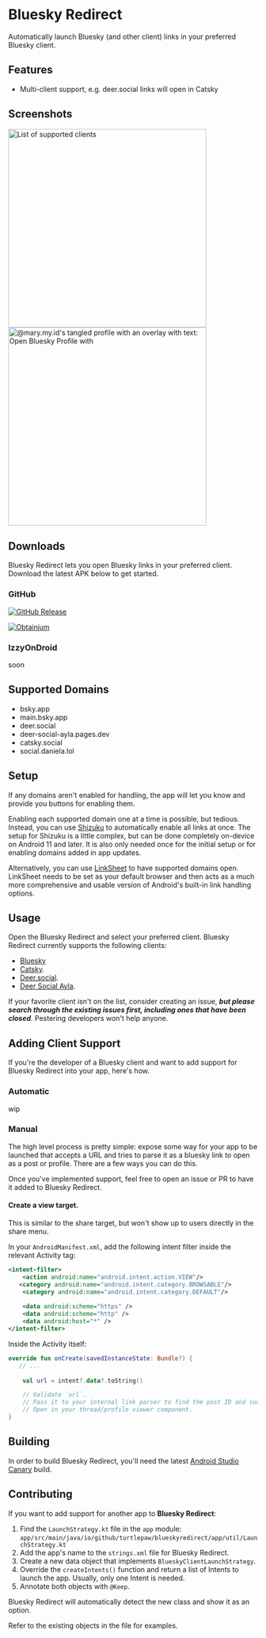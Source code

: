# Bluesky Redirect
Automatically launch Bluesky (and other client) links in your preferred Bluesky client.

## Features

- Multi-client support, e.g. deer.social links will open in Catsky

## Screenshots

<img alt="List of supported clients" src="https://tangled.org/@turtlepaw.on.computer/bluesky_redirect/raw/main/fastlane/metadata/android/en-US/images/phoneScreenshots/01.png" width="400"> <img alt="@mary.my.id's tangled profile with an overlay with text: Open Bluesky Profile with" src="https://tangled.org/@turtlepaw.on.computer/bluesky_redirect/raw/main/fastlane/metadata/android/en-US/images/phoneScreenshots/02.png" width="400">

## Downloads
Bluesky Redirect lets you open Bluesky links in your preferred client. Download the latest APK below to get started.

### GitHub
[![GitHub Release](https://img.shields.io/github/v/release/turtlepaw/BlueskyRedirect?color=74c7ec&labelColor=303446&style=for-the-badge&logo=github&label=Bluesky%20Redirect&logoColor=cdd6f4)](https://github.com/turtlepaw/BlueskyRedirect/releases)

[![Obtainium](https://img.shields.io/badge/obtainium-blue?color=74c7ec&labelColor=303446&style=for-the-badge&logo=obtainium&logoColor=cdd6f4)](https://apps.obtainium.imranr.dev/redirect?r=obtainium://add/https://github.com/turtlepaw/BlueskyRedirect/releases)

### IzzyOnDroid
<!-- [![Mastodon Redirect](https://img.shields.io/endpoint?url=https%3A%2F%2Fapt.izzysoft.de%2Ffdroid%2Fapi%2Fv1%2Fshield%2Fdev.zwander.mastodonredirect&style=for-the-badge&logo=f-droid&label=Mastodon%20Redirect)](https://apt.izzysoft.de/fdroid/index/apk/dev.zwander.mastodonredirect/) -->

soon

## Supported Domains

- bsky.app
- main.bsky.app
- deer.social
- deer-social-ayla.pages.dev
- catsky.social
- social.daniela.lol

## Setup
If any domains aren't enabled for handling, the app will let you know and provide you buttons for enabling them.

Enabling each supported domain one at a time is possible, but tedious. Instead, you can use [Shizuku](https://shizuku.rikka.app) to automatically enable all links at once. The setup for Shizuku is a little complex, but can be done completely on-device on Android 11 and later. It is also only needed once for the initial setup or for enabling domains added in app updates.

Alternatively, you can use [LinkSheet](https://github.com/1fexd/LinkSheet) to have supported domains open. LinkSheet needs to be set as your default browser and then acts as a much more comprehensive and usable version of Android's built-in link handling options.

## Usage
Open the Bluesky Redirect and select your preferred client. Bluesky Redirect currently supports the following clients:

- [Bluesky](https://github.com/bluesky-social/social-app/)
- [Catsky](https://github.com/NekoDrone/catsky-social/).
- [Deer.social](https://github.com/a-viv-a/deer-social).
- [Deer Social Ayla](https://github.com/ayla6/deer-social-test).

If your favorite client isn't on the list, consider creating an issue, ***but please search through the existing issues first, including ones that have been closed***. Pestering developers won't help anyone.

## Adding Client Support
If you're the developer of a Bluesky client and want to add support for Bluesky Redirect into your app, here's how.

### Automatic

wip
<!-- You can let Bluesky Redirect automatically discover your app by filtering for a custom Intent and parsing the data as a URL.

#### Create a discoverable target.
In your `AndroidManifest.xml`, add the following intent filter inside the relevant Activity tag:

Mastodon Redirect:
```xml
<intent-filter>
    <action android:name="dev.zwander.mastodonredirect.intent.action.OPEN_FEDI_LINK" />
    
    <category android:name="android.intent.category.DEFAULT" />
</intent-filter>
```

Lemmy Redirect:
```xml
<intent-filter>
    <action android:name="dev.zwander.lemmyredirect.intent.action.OPEN_FEDI_LINK" />
    
    <category android:name="android.intent.category.DEFAULT" />
</intent-filter>
```

PeerTube Redirect:
```xml
<intent-filter>
    <action android:name="dev.zwander.peertuberedirect.intent.action.OPEN_FEDI_LINK" />
    
    <category android:name="android.intent.category.DEFAULT" />
</intent-filter>
```

Inside the Activity itself:

```kotlin
override fun onCreate(savedInstanceState: Bundle?) {
    // ...

    val url = intent?.data?.toString()

    // Validate `url`.
    // Pass it to your internal link parser to find the post ID and such.
    // Open in your thread/profile viewer component.
}
``` -->

### Manual
The high level process is pretty simple: expose some way for your app to be launched that accepts a URL and tries to parse it as a bluesky link to open as a post or profile. There are a few ways you can do this.

Once you've implemented support, feel free to open an issue or PR to have it added to Bluesky Redirect.

#### Create a view target.
This is similar to the share target, but won't show up to users directly in the share menu.

In your `AndroidManifest.xml`, add the following intent filter inside the relevant Activity tag:

```xml
<intent-filter>
    <action android:name="android.intent.action.VIEW"/>
   <category android:name="android.intent.category.BROWSABLE"/>
    <category android:name="android.intent.category.DEFAULT"/>
    
    <data android:scheme="https" />
    <data android:scheme="http" />
    <data android:host="*" />
</intent-filter>
```

Inside the Activity itself:

```kotlin
override fun onCreate(savedInstanceState: Bundle?) {
   // ...
    
    val url = intent?.data?.toString()

    // Validate `url`.
    // Pass it to your internal link parser to find the post ID and such.
    // Open in your thread/profile viewer component.
}
```

## Building
In order to build Bluesky Redirect, you'll need the latest [Android Studio Canary](https://developer.android.com/studio/preview) build.
## Contributing
If you want to add support for another app to **Bluesky Redirect**:

1. Find the `LaunchStrategy.kt` file in the `app` module:  
    `app/src/main/java/io/github/turtlepaw/blueskyredirect/app/util/LaunchStrategy.kt`
2. Add the app's name to the `strings.xml` file for Bluesky Redirect.
3. Create a new data object that implements `BlueskyClientLaunchStrategy`.
5. Override the `createIntents()` function and return a list of Intents to launch the app. Usually, only one Intent is needed.
6. Annotate both objects with `@Keep`.

Bluesky Redirect will automatically detect the new class and show it as an option.

Refer to the existing objects in the file for examples.
